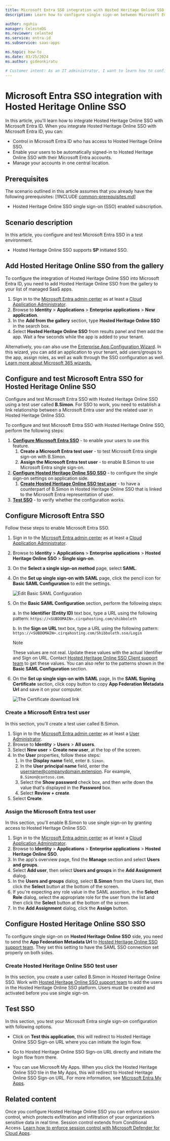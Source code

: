 ```yaml
---
title: Microsoft Entra SSO integration with Hosted Heritage Online SSO
description: Learn how to configure single sign-on between Microsoft Entra ID and Hosted Heritage Online SSO.

author: nguhiu
manager: CelesteDG
ms.reviewer: celested
ms.service: entra-id
ms.subservice: saas-apps

ms.topic: how-to
ms.date: 03/25/2024
ms.author: gideonkiratu

# Customer intent: As an IT administrator, I want to learn how to configure single sign-on between Microsoft Entra ID and Hosted Heritage Online SSO so that I can control who has access to Hosted Heritage Online SSO, enable automatic sign-in with Microsoft Entra accounts, and manage my accounts in one central location.
---
```


# Microsoft Entra SSO integration with Hosted Heritage Online SSO

In this article,  you'll learn how to integrate Hosted Heritage Online SSO with Microsoft Entra ID. When you integrate Hosted Heritage Online SSO with Microsoft Entra ID, you can:

* Control in Microsoft Entra ID who has access to Hosted Heritage Online SSO.
* Enable your users to be automatically signed-in to Hosted Heritage Online SSO with their Microsoft Entra accounts.
* Manage your accounts in one central location.

## Prerequisites
The scenario outlined in this article assumes that you already have the following prerequisites:
[!INCLUDE [common-prerequisites.md](~/identity/saas-apps/includes/common-prerequisites.md)]
* Hosted Heritage Online SSO single sign-on (SSO) enabled subscription.

## Scenario description

In this article,  you configure and test Microsoft Entra SSO in a test environment.

* Hosted Heritage Online SSO supports **SP** initiated SSO.

## Add Hosted Heritage Online SSO from the gallery

To configure the integration of Hosted Heritage Online SSO into Microsoft Entra ID, you need to add Hosted Heritage Online SSO from the gallery to your list of managed SaaS apps.

1. Sign in to the [Microsoft Entra admin center](https://entra.microsoft.com) as at least a [Cloud Application Administrator](~/identity/role-based-access-control/permissions-reference.md#cloud-application-administrator).
1. Browse to **Identity** > **Applications** > **Enterprise applications** > **New application**.
1. In the **Add from the gallery** section, type **Hosted Heritage Online SSO** in the search box.
1. Select **Hosted Heritage Online SSO** from results panel and then add the app. Wait a few seconds while the app is added to your tenant.

 Alternatively, you can also use the [Enterprise App Configuration Wizard](https://portal.office.com/AdminPortal/home?Q=Docs#/azureadappintegration). In this wizard, you can add an application to your tenant, add users/groups to the app, assign roles, as well as walk through the SSO configuration as well. [Learn more about Microsoft 365 wizards.](/microsoft-365/admin/misc/azure-ad-setup-guides)

<a name='configure-and-test-azure-ad-sso-for-hosted-heritage-online-sso'></a>

## Configure and test Microsoft Entra SSO for Hosted Heritage Online SSO

Configure and test Microsoft Entra SSO with Hosted Heritage Online SSO using a test user called **B.Simon**. For SSO to work, you need to establish a link relationship between a Microsoft Entra user and the related user in Hosted Heritage Online SSO.

To configure and test Microsoft Entra SSO with Hosted Heritage Online SSO, perform the following steps:

1. **[Configure Microsoft Entra SSO](#configure-azure-ad-sso)** - to enable your users to use this feature.
    1. **Create a Microsoft Entra test user** - to test Microsoft Entra single sign-on with B.Simon.
    1. **Assign the Microsoft Entra test user** - to enable B.Simon to use Microsoft Entra single sign-on.
1. **[Configure Hosted Heritage Online SSO SSO](#configure-hosted-heritage-online-sso-sso)** - to configure the single sign-on settings on application side.
    1. **[Create Hosted Heritage Online SSO test user](#create-hosted-heritage-online-sso-test-user)** - to have a counterpart of B.Simon in Hosted Heritage Online SSO that is linked to the Microsoft Entra representation of user.
1. **[Test SSO](#test-sso)** - to verify whether the configuration works.

<a name='configure-azure-ad-sso'></a>

## Configure Microsoft Entra SSO

Follow these steps to enable Microsoft Entra SSO.

1. Sign in to the [Microsoft Entra admin center](https://entra.microsoft.com) as at least a [Cloud Application Administrator](~/identity/role-based-access-control/permissions-reference.md#cloud-application-administrator).
1. Browse to **Identity** > **Applications** > **Enterprise applications** > **Hosted Heritage Online SSO** > **Single sign-on**.
1. On the **Select a single sign-on method** page, select **SAML**.
1. On the **Set up single sign-on with SAML** page, click the pencil icon for **Basic SAML Configuration** to edit the settings.

   ![Edit Basic SAML Configuration](common/edit-urls.png)

1. On the **Basic SAML Configuration** section, perform the following steps:

    a. In the **Identifier (Entity ID)** text box, type a URL using the following pattern:
    `https://<SUBDOMAIN>.cirqahosting.com/shibboleth`

    b. In the **Sign on URL** text box, type a URL using the following pattern:
    `https://<SUBDOMAIN>.cirqahosting.com/Shibboleth.sso/Login`

	> [!NOTE]
	> These values are not real. Update these values with the actual Identifier and Sign on URL. Contact [Hosted Heritage Online SSO Client support team](mailto:support@isoxford.com) to get these values. You can also refer to the patterns shown in the **Basic SAML Configuration** section.

1. On the **Set up single sign-on with SAML** page, In the **SAML Signing Certificate** section, click copy button to copy **App Federation Metadata Url** and save it on your computer.

	![The Certificate download link](common/copy-metadataurl.png)

<a name='create-an-azure-ad-test-user'></a>

### Create a Microsoft Entra test user

In this section, you'll create a test user called B.Simon.

1. Sign in to the [Microsoft Entra admin center](https://entra.microsoft.com) as at least a [User Administrator](~/identity/role-based-access-control/permissions-reference.md#user-administrator).
1. Browse to **Identity** > **Users** > **All users**.
1. Select **New user** > **Create new user**, at the top of the screen.
1. In the **User** properties, follow these steps:
   1. In the **Display name** field, enter `B.Simon`.  
   1. In the **User principal name** field, enter the username@companydomain.extension. For example, `B.Simon@contoso.com`.
   1. Select the **Show password** check box, and then write down the value that's displayed in the **Password** box.
   1. Select **Review + create**.
1. Select **Create**.

<a name='assign-the-azure-ad-test-user'></a>

### Assign the Microsoft Entra test user

In this section, you'll enable B.Simon to use single sign-on by granting access to Hosted Heritage Online SSO.

1. Sign in to the [Microsoft Entra admin center](https://entra.microsoft.com) as at least a [Cloud Application Administrator](~/identity/role-based-access-control/permissions-reference.md#cloud-application-administrator).
1. Browse to **Identity** > **Applications** > **Enterprise applications** > **Hosted Heritage Online SSO**.
1. In the app's overview page, find the **Manage** section and select **Users and groups**.
1. Select **Add user**, then select **Users and groups** in the **Add Assignment** dialog.
1. In the **Users and groups** dialog, select **B.Simon** from the Users list, then click the **Select** button at the bottom of the screen.
1. If you're expecting any role value in the SAML assertion, in the **Select Role** dialog, select the appropriate role for the user from the list and then click the **Select** button at the bottom of the screen.
1. In the **Add Assignment** dialog, click the **Assign** button.

## Configure Hosted Heritage Online SSO SSO

To configure single sign-on on **Hosted Heritage Online SSO** side, you need to send the **App Federation Metadata Url** to [Hosted Heritage Online SSO support team](mailto:support@isoxford.com). They set this setting to have the SAML SSO connection set properly on both sides.

### Create Hosted Heritage Online SSO test user

In this section, you create a user called B.Simon in Hosted Heritage Online SSO. Work with [Hosted Heritage Online SSO support team](mailto:support@isoxford.com) to add the users in the Hosted Heritage Online SSO platform. Users must be created and activated before you use single sign-on.

## Test SSO 

In this section, you test your Microsoft Entra single sign-on configuration with following options. 

* Click on **Test this application**, this will redirect to Hosted Heritage Online SSO Sign-on URL where you can initiate the login flow. 

* Go to Hosted Heritage Online SSO Sign-on URL directly and initiate the login flow from there.

* You can use Microsoft My Apps. When you click the Hosted Heritage Online SSO tile in the My Apps, this will redirect to Hosted Heritage Online SSO Sign-on URL. For more information, see [Microsoft Entra My Apps](/azure/active-directory/manage-apps/end-user-experiences#azure-ad-my-apps).

## Related content

Once you configure Hosted Heritage Online SSO you can enforce session control, which protects exfiltration and infiltration of your organization’s sensitive data in real time. Session control extends from Conditional Access. [Learn how to enforce session control with Microsoft Defender for Cloud Apps](/cloud-app-security/proxy-deployment-aad).
